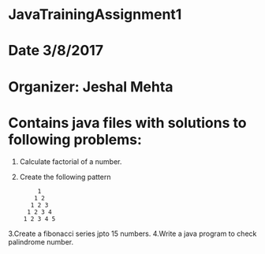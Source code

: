 # JavaTrainingAssignment1
# Date 3/8/2017
# Organizer: Jeshal Mehta

# Contains java files with solutions to following problems:

1. Calculate factorial of a number.
2. Create the following pattern

            1
           1 2
          1 2 3
         1 2 3 4
        1 2 3 4 5

3.Create a fibonacci series jpto 15 numbers.
4.Write a java program to check palindrome number.
